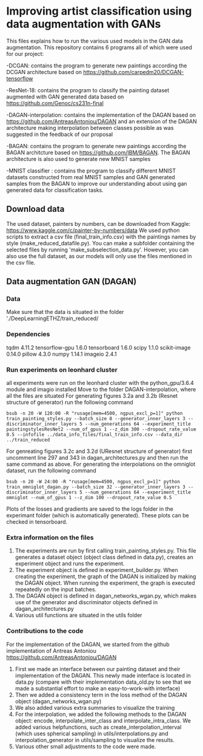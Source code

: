 # Improving artist classification using data augmentation with GANs
This files explains how to run the various used models in the GAN data augmentation.
This repository contains 6 programs all of which were used for our project:

-DCGAN: contains the program to generate new paintings according the DCGAN architecture based on https://github.com/carpedm20/DCGAN-tensorflow

-ResNet-18: contains the program to classify the painting dataset augmented with GAN generated data based on https://github.com/Genoc/cs231n-final

-DAGAN-interpolation: contains the implementation of the DAGAN based on  https://github.com/AntreasAntoniou/DAGAN and an extension of the DAGAN architecture making interpolation between classes possible as was suggested in the feedback of our proposal

-BAGAN: contains the program to generate new paintings according the BAGAN architcture based on https://github.com/IBM/BAGAN. The BAGAN architecture is also used to generate new MNIST samples

-MNIST classifier : contains the program to classify different MNIST datasets constructed from real MNIST samples and GAN generated samples from the BAGAN to improve our understanding about using gan generated data for classification tasks.

## Download data
The used dataset, painters by numbers, can be downloaded from Kaggle: https://www.kaggle.com/c/painter-by-numbers/data
We used python scripts to extract a csv file (final_train_info.csv) with the paintings names by style (make_reduced_datafile.py). 
You can make a subfolder containing the selected files by running 'make_subselection_data.py'. However, you can also use the full dataset, as our models will only use the files mentioned in the csv file.

## Data augmentation GAN (DAGAN)

### Data
Make sure that the data is situated in the folder './DeepLearningETHZ/train_reduced/

### Dependencies
tqdm 4.11.2
tensorflow-gpu 1.6.0
tensorboard 1.6.0
scipy 1.1.0
scikit-image 0.14.0
pillow 4.3.0
numpy 1.14.1
imageio 2.4.1

### Run experiments on leonhard cluster
all experiments were run on the leonhard cluster with the python_gpu/3.6.4 module and imagio installed
Move to the folder DAGAN-interpolation, where all the files are situated
For generating figures 3.2a and 3.2b (Resnet structure of generator) run the following command
```
bsub -n 20 -W 120:00 -R "rusage[mem=4500, ngpus_excl_p=1]" python train_painting_styles.py --batch_size 8 --generator_inner_layers 3 --discriminator_inner_layers 5 --num_generations 64 --experiment_title paintingstylesResNet2 --num_of_gpus 1 --z_dim 300 --dropout_rate_value 0.5 --infofile ../data_info_files/final_train_info.csv --data_dir ../train_reduced
```
For genreating figures 3.2c and 3.2d (UResnet structure of generator) first uncomment line 297 and 343 in dagan_architectures.py and then run the same command as above.
For generating the interpolations on the omniglot dataset, run the following command
```
bsub -n 20 -W 24:00 -R "rusage[mem=4500, ngpus_excl_p=1]" python train_omniglot_dagan.py --batch_size 32 --generator_inner_layers 3 --discriminator_inner_layers 5 --num_generations 64 --experiment_title omniglot --num_of_gpus 1 --z_dim 100 --dropout_rate_value 0.5
```
Plots of the losses and gradients are saved to the logs folder in the experimant folder (which is automatically generated). These plots can be checked in tensorboard.

### Extra information on the files
1. The experiments are run by first calling train_painting_styles.py. This file generates a dataset object (object class defined in data.py), creates an experiment object and runs the experiment.
2. The experiment object is defined in experiment_builder.py. When creating the experiment, the graph of the DAGAN is initialized by making the DAGAN object. When running the experiment, the graph is executed repeatedly on the input batches.
3. The DAGAN object is defined in dagan_networks_wgan.py, which makes use of the generator and discriminator objects defined in dagan_architectures.py
4. Various util functions are situated in the utils folder

### Contributions to the code
For the implementation of the DAGAN, we started from the github implementation of Antreas Antoniou https://github.com/AntreasAntoniou/DAGAN
1. First we made an interface between our painting dataset and their implementation of the DAGAN. This newly made interface is located in data.py (compare with their implementation data_old.py to see that we made a substantial effort to make an easy-to-work-with interface)
2. Then we added a consistency term in the loss method of the DAGAN object (dagan_networks_wgan.py)
3. We also added various extra summaries to visualize the training
4. For the interpolation, we added the following methods to the DAGAN object: encode, interpolate_inter_class and interpolate_intra_class. We added various helpfunctions, such as create_interpolation_interval (which uses spherical sampling) in utils/interpolations.py and interpolation_generator in utils/sampling to visualize the results. 
5. Various other small adjustments to the code were made.


